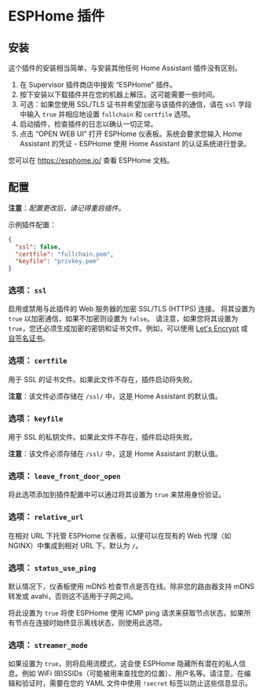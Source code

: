 # ESPHome 插件
## 安装

这个插件的安装相当简单，与安装其他任何 Home Assistant 插件没有区别。

1. 在 Supervisor 插件商店中搜索 “ESPHome” 插件。
2. 按下安装以下载插件并在您的机器上解压。这可能需要一些时间。
3. 可选：如果您使用 SSL/TLS 证书并希望加密与该插件的通信，请在 `ssl` 字段中输入 `true` 并相应地设置 `fullchain` 和 `certfile` 选项。
4. 启动插件，检查插件的日志以确认一切正常。
5. 点击 “OPEN WEB UI” 打开 ESPHome 仪表板。系统会要求您输入 Home Assistant 的凭证 - ESPHome 使用 Home Assistant 的认证系统进行登录。

您可以在 https://esphome.io/ 查看 ESPHome 文档。

## 配置

**注意**：_配置更改后，请记得重启插件。_

示例插件配置：

```json
{
  "ssl": false,
  "certfile": "fullchain.pem",
  "keyfile": "privkey.pem"
}
```

### 选项： `ssl`

启用或禁用与此插件的 Web 服务器的加密 SSL/TLS (HTTPS) 连接。
将其设置为 `true` 以加密通信，如果不加密则设置为 `false`。
请注意，如果您将其设置为 `true`，您还必须生成加密的密钥和证书文件。例如，可以使用 [Let's Encrypt](https://www.home-assistant.io/addons/lets_encrypt/) 或 [自签名证书](https://www.home-assistant.io/docs/ecosystem/certificates/tls_self_signed_certificate/)。

### 选项： `certfile`

用于 SSL 的证书文件。如果此文件不存在，插件启动将失败。

**注意**：该文件必须存储在 `/ssl/` 中，这是 Home Assistant 的默认值。

### 选项： `keyfile`

用于 SSL 的私钥文件。如果此文件不存在，插件启动将失败。

**注意**：该文件必须存储在 `/ssl/` 中，这是 Home Assistant 的默认值。

### 选项： `leave_front_door_open`

将此选项添加到插件配置中可以通过将其设置为 `true` 来禁用身份验证。

### 选项： `relative_url`

在相对 URL 下托管 ESPHome 仪表板，以便可以在现有的 Web 代理（如 NGINX）中集成到相对 URL 下。默认为 `/`。

### 选项： `status_use_ping`

默认情况下，仪表板使用 mDNS 检查节点是否在线。除非您的路由器支持 mDNS 转发或 avahi，否则这不适用于子网之间。

将此设置为 `true` 将使 ESPHome 使用 ICMP ping 请求来获取节点状态。如果所有节点在连接时始终显示离线状态，则使用此选项。

### 选项： `streamer_mode`

如果设置为 `true`，则将启用流模式，这会使 ESPHome 隐藏所有潜在的私人信息。例如 WiFi (B)SSIDs（可能被用来查找您的位置）、用户名等。请注意，在编辑和验证时，需要在您的 YAML 文件中使用 `!secret` 标签以防止这些信息显示。
